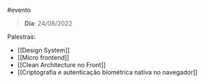 #evento

>**Dia**: 24/08/2022

Palestras:
- [[Design System]]
- [[Micro frontend]]
- [[Clean Architecture no Front]]
- [[Criptografia e autenticação biométrica nativa no navegador]]
